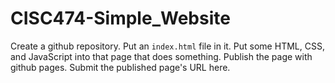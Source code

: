 # CISC474-Simple_Website
Create a github repository. Put an `index.html` file in it.  Put some HTML, CSS, and JavaScript into that page that does something.  Publish the page with github pages.  Submit the published page's URL here.
